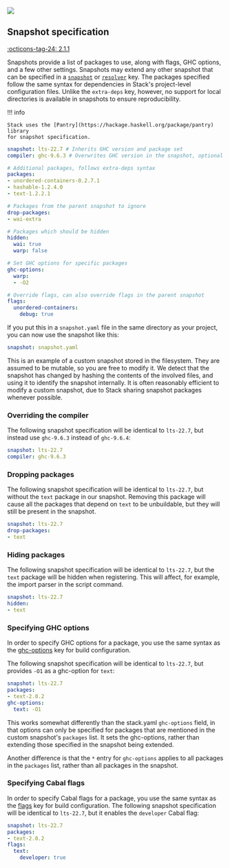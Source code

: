 <div class="hidden-warning"><a href="https://docs.haskellstack.org/"><img src="https://cdn.jsdelivr.net/gh/commercialhaskell/stack/doc/img/hidden-warning.svg"></a></div>

## Snapshot specification

[:octicons-tag-24: 2.1.1](https://github.com/commercialhaskell/stack/releases/tag/v2.1.1)

Snapshots provide a list of packages to use, along with flags, GHC options, and
a few other settings. Snapshots may extend any other snapshot that can be
specified in a [`snapshot`](yaml_configuration.md#snapshot) or
[`resolver`](yaml_configuration.md#resolver) key. The packages specified follow
the same syntax for dependencies in Stack's project-level configuration files.
Unlike the `extra-deps` key, however, no support for local directories is
available in snapshots to ensure reproducibility.

!!! info

    Stack uses the [Pantry](https://hackage.haskell.org/package/pantry) library
    for snapshot specification.

~~~yaml
snapshot: lts-22.7 # Inherits GHC version and package set
compiler: ghc-9.6.3 # Overwrites GHC version in the snapshot, optional

# Additional packages, follows extra-deps syntax
packages:
- unordered-containers-0.2.7.1
- hashable-1.2.4.0
- text-1.2.2.1

# Packages from the parent snapshot to ignore
drop-packages:
- wai-extra

# Packages which should be hidden
hidden:
  wai: true
  warp: false

# Set GHC options for specific packages
ghc-options:
  warp:
  - -O2

# Override flags, can also override flags in the parent snapshot
flags:
  unordered-containers:
    debug: true
~~~

If you put this in a `snapshot.yaml` file in the same directory as your project,
you can now use the snapshot like this:

~~~yaml
snapshot: snapshot.yaml
~~~

This is an example of a custom snapshot stored in the filesystem. They are
assumed to be mutable, so you are free to modify it. We detect that the snapshot
has changed by hashing the contents of the involved files, and using it to
identify the snapshot internally. It is often reasonably efficient to modify a
custom snapshot, due to Stack sharing snapshot packages whenever possible.

### Overriding the compiler

The following snapshot specification will be identical to `lts-22.7`, but
instead use `ghc-9.6.3` instead of `ghc-9.6.4`:

~~~yaml
snapshot: lts-22.7
compiler: ghc-9.6.3
~~~

### Dropping packages

The following snapshot specification will be identical to `lts-22.7`, but
without the `text` package in our snapshot. Removing this package will cause all
the packages that depend on `text` to be unbuildable, but they will still be
present in the snapshot.

~~~yaml
snapshot: lts-22.7
drop-packages:
- text
~~~

### Hiding packages

The following snapshot specification will be identical to `lts-22.7`, but the
`text` package will be hidden when registering. This will affect, for example,
the import parser in the script command.

~~~yaml
snapshot: lts-22.7
hidden:
- text
~~~

### Specifying GHC options

In order to specify GHC options for a package, you use the same syntax as the
[ghc-options](yaml_configuration.md#ghc-options) key for build configuration.

The following snapshot specification will be identical to `lts-22.7`, but
provides `-O1` as a ghc-option for `text`:

~~~yaml
snapshot: lts-22.7
packages:
- text-2.0.2
ghc-options:
  text: -O1
~~~

This works somewhat differently than the stack.yaml `ghc-options` field, in that
options can only be specified for packages that are mentioned in the custom
snapshot's `packages` list. It sets the ghc-options, rather than extending those
specified in the snapshot being extended.

Another difference is that the `*` entry for `ghc-options` applies to all
packages in the `packages` list, rather than all packages in the snapshot.

### Specifying Cabal flags

In order to specify Cabal flags for a package, you use the same syntax as the
[flags](yaml_configuration.md#flags) key for build configuration. The
following snapshot specification will be identical to `lts-22.7`, but
it enables the `developer` Cabal flag:

~~~yaml
snapshot: lts-22.7
packages:
- text-2.0.2
flags:
  text:
    developer: true
~~~
